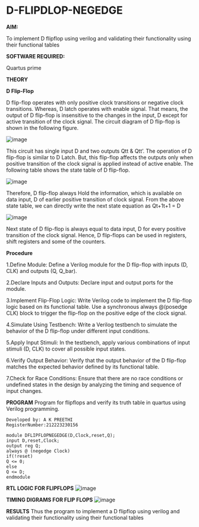 # D-FLIPDLOP-NEGEDGE

**AIM:**

To implement  D flipflop using verilog and validating their functionality using their functional tables

**SOFTWARE REQUIRED:**

Quartus prime

**THEORY**

**D Flip-Flop**

D flip-flop operates with only positive clock transitions or negative clock transitions. Whereas, D latch operates with enable signal. That means, the output of D flip-flop is insensitive to the changes in the input, D except for active transition of the clock signal. The circuit diagram of D flip-flop is shown in the following figure.

![image](https://github.com/naavaneetha/D-FLIPDLOP-NEGEDGE/assets/154305477/48c81fe8-bc3f-40e7-95e2-519fc155ad51)

This circuit has single input D and two outputs Qtt & Qtt’. The operation of D flip-flop is similar to D Latch. But, this flip-flop affects the outputs only when positive transition of the clock signal is applied instead of active enable. The following table shows the state table of D flip-flop.

![image](https://github.com/naavaneetha/D-FLIPDLOP-NEGEDGE/assets/154305477/e5f3fda7-68ec-4a3a-a0a4-cf6f9cc4ab55)

Therefore, D flip-flop always Hold the information, which is available on data input, D of earlier positive transition of clock signal. From the above state table, we can directly write the next state equation as Qt+1t+1 = D

![image](https://github.com/naavaneetha/D-FLIPDLOP-NEGEDGE/assets/154305477/8592c0d8-2917-4142-91b9-d6c30dd891d2)

Next state of D flip-flop is always equal to data input, D for every positive transition of the clock signal. Hence, D flip-flops can be used in registers, shift registers and some of the counters.

**Procedure**

1.Define Module: Define a Verilog module for the D flip-flop with inputs (D, CLK) and outputs (Q, Q_bar).

2.Declare Inputs and Outputs: Declare input and output ports for the module.

3.Implement Flip-Flop Logic: Write Verilog code to implement the D flip-flop logic based on its functional table. Use a synchronous always @(posedge CLK) block to trigger the flip-flop on the positive edge of the clock signal.

4.Simulate Using Testbench: Write a Verilog testbench to simulate the behavior of the D flip-flop under different input conditions.

5.Apply Input Stimuli: In the testbench, apply various combinations of input stimuli (D, CLK) to cover all possible input states.

6.Verify Output Behavior: Verify that the output behavior of the D flip-flop matches the expected behavior defined by its functional table.

7.Check for Race Conditions: Ensure that there are no race conditions or undefined states in the design by analyzing the timing and sequence of input changes.

**PROGRAM**
Program for flipflops and verify its truth table in quartus using Verilog programming.
```
Developed by: A K PREETHI
RegisterNumber:212223230156

module DFLIPFLOPNEGEDGE(D,Clock,reset,Q);
input D,reset,Clock;
output reg Q;
always @ (negedge Clock)
if(!reset)
Q <= 0;
else
Q <= D;
endmodule
```


**RTL LOGIC FOR FLIPFLOPS**
![image](https://github.com/user-attachments/assets/a32f6d48-7586-4dd3-a395-f6ccc317885c)


**TIMING DIGRAMS FOR FLIP FLOPS**
![image](https://github.com/user-attachments/assets/2f0e4ceb-1081-45cc-b5ed-bff0e14f7b56)



**RESULTS**
Thus the program to implement a D flipflop using verilog and validating their functionality using their functional tables


